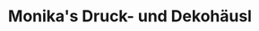 ---
title: "Monika's Druck- und Dekohäusl"
url: /kemnath/monikas-druck-und-dekohaeusl/
shop: Basteln
---